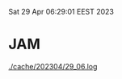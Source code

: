 Sat 29 Apr 06:29:01 EEST 2023
# JAM
<a href='./cache/202304/29_06.log'>./cache/202304/29_06.log</a>
